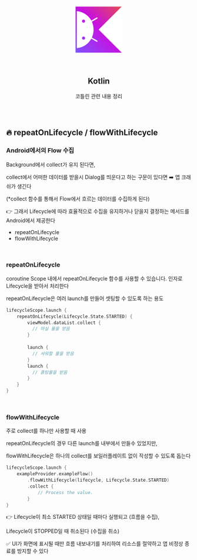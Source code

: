 <div align="center">
  <p>
    <img src="../../README.assets/kotlin-hero.png">
  </p>
  <br>
  <h2>Kotlin</h2>
  <p>코틀린 관련 내용 정리</p>
  <br>
  <br>
</div>


## 🔥 repeatOnLifecycle / flowWithLifecycle

### Android에서의 Flow 수집

Background에서 collect가 유지 된다면,

collect에서 어떠한 데이터를 받을시 Dialog를 띄운다고 하는 구문이 있다면 ➡️ 앱 크래쉬가 생긴다

(*collect 함수를 통해서 Flow에서 흐르는 데이터를 수집하게 된다)

👉 그래서 Lifecycle에 따라 효율적으로 수집을 유지하거나 닫을지 결정하는 메서드를 Android에서 제공한다

- repeatOnLifecycle
- flowWithLifecycle

<br>

### repeatOnLifecycle

coroutine Scope 내에서 repeatOnLifecycle 함수를 사용할 수 있습니다. 인자로 Lifecycle을 받아서 처리한다

repeatOnLifecycle은 여러 launch를 만들어 셋팅할 수 있도록 하는 용도

```kotlin
lifecycleScope.launch {
    repeatOnLifecycle(Lifecycle.State.STARTED) {
        viewModel.dataList.collect {
          // 마실 물을 받음 
        }

        launch {
          // 샤워할 물을 받음
        }
        launch {
          // 흙탕물을 받음
        }      
    }
}
```

<br>

### flowWithLifecycle

주로 collect를 하나만 사용할 때 사용

repeatOnLifecycle의 경우 다른 launch를 내부에서 만들수 있었지만,

flowWithLifecycle은 하나의 collect를 보일러플레이트 없이 작성할 수 있도록 돕는다

```kotlin
lifecycleScope.launch {
    exampleProvider.exampleFlow()
        .flowWithLifecycle(lifecycle, Lifecycle.State.STARTED)
        .collect {
            // Process the value.
        }
}
```

👉 Lifecycle이 최소 STARTED 상태일 때마다 실행되고 (흐름을 수집), 

Lifecycle이 STOPPED일 때 취소된다 (수집을 취소)

✅ UI가 화면에 표시될 때만 흐름 내보내기를 처리하여 리소스를 절약하고 앱 비정상 종료를 방지할 수 있다

